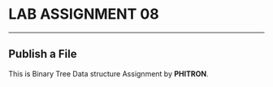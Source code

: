 # LAB ASSIGNMENT 08

---

## Publish a File

This is Binary Tree Data structure Assignment by **PHITRON**.
